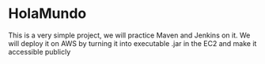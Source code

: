 # HolaMundo
This is a very simple project, we will practice Maven and Jenkins on it. We will deploy it on AWS by turning it into executable .jar in the EC2  and make it accessible publicly
